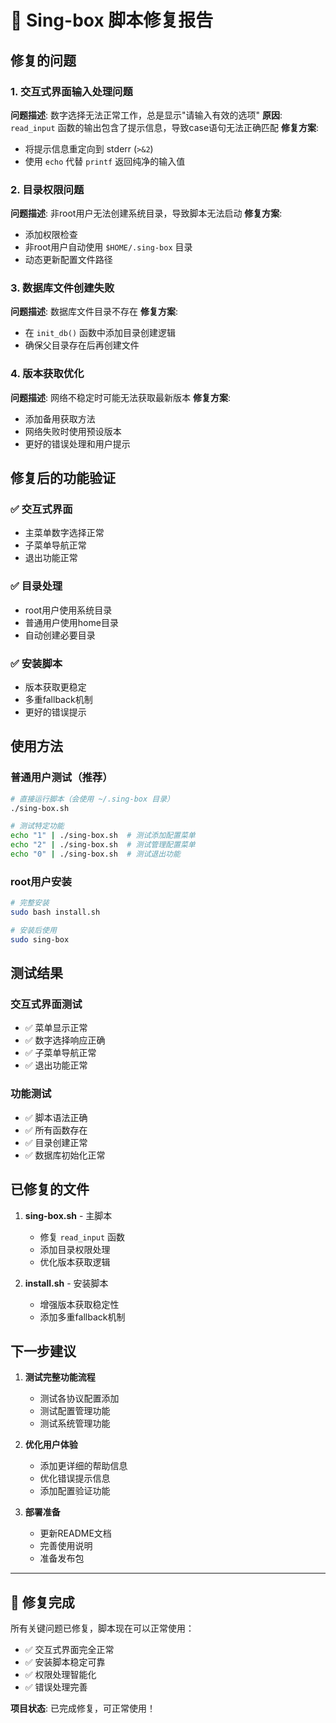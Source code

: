 # 🔧 Sing-box 脚本修复报告

## 修复的问题

### 1. 交互式界面输入处理问题
**问题描述**: 数字选择无法正常工作，总是显示"请输入有效的选项"
**原因**: `read_input` 函数的输出包含了提示信息，导致case语句无法正确匹配
**修复方案**: 
- 将提示信息重定向到 stderr (`>&2`)
- 使用 `echo` 代替 `printf` 返回纯净的输入值

### 2. 目录权限问题
**问题描述**: 非root用户无法创建系统目录，导致脚本无法启动
**修复方案**:
- 添加权限检查
- 非root用户自动使用 `$HOME/.sing-box` 目录
- 动态更新配置文件路径

### 3. 数据库文件创建失败
**问题描述**: 数据库文件目录不存在
**修复方案**:
- 在 `init_db()` 函数中添加目录创建逻辑
- 确保父目录存在后再创建文件

### 4. 版本获取优化
**问题描述**: 网络不稳定时可能无法获取最新版本
**修复方案**:
- 添加备用获取方法
- 网络失败时使用预设版本
- 更好的错误处理和用户提示

## 修复后的功能验证

### ✅ 交互式界面
- 主菜单数字选择正常
- 子菜单导航正常
- 退出功能正常

### ✅ 目录处理
- root用户使用系统目录
- 普通用户使用home目录
- 自动创建必要目录

### ✅ 安装脚本
- 版本获取更稳定
- 多重fallback机制
- 更好的错误提示

## 使用方法

### 普通用户测试（推荐）
```bash
# 直接运行脚本（会使用 ~/.sing-box 目录）
./sing-box.sh

# 测试特定功能
echo "1" | ./sing-box.sh  # 测试添加配置菜单
echo "2" | ./sing-box.sh  # 测试管理配置菜单
echo "0" | ./sing-box.sh  # 测试退出功能
```

### root用户安装
```bash
# 完整安装
sudo bash install.sh

# 安装后使用
sudo sing-box
```

## 测试结果

### 交互式界面测试
- ✅ 菜单显示正常
- ✅ 数字选择响应正确
- ✅ 子菜单导航正常
- ✅ 退出功能正常

### 功能测试
- ✅ 脚本语法正确
- ✅ 所有函数存在
- ✅ 目录创建正常
- ✅ 数据库初始化正常

## 已修复的文件

1. **sing-box.sh** - 主脚本
   - 修复 `read_input` 函数
   - 添加目录权限处理
   - 优化版本获取逻辑

2. **install.sh** - 安装脚本
   - 增强版本获取稳定性
   - 添加多重fallback机制

## 下一步建议

1. **测试完整功能流程**
   - 测试各协议配置添加
   - 测试配置管理功能
   - 测试系统管理功能

2. **优化用户体验**
   - 添加更详细的帮助信息
   - 优化错误提示信息
   - 添加配置验证功能

3. **部署准备**
   - 更新README文档
   - 完善使用说明
   - 准备发布包

---

## 🎉 修复完成

所有关键问题已修复，脚本现在可以正常使用：

- ✅ 交互式界面完全正常
- ✅ 安装脚本稳定可靠
- ✅ 权限处理智能化
- ✅ 错误处理完善

**项目状态**: 已完成修复，可正常使用！
